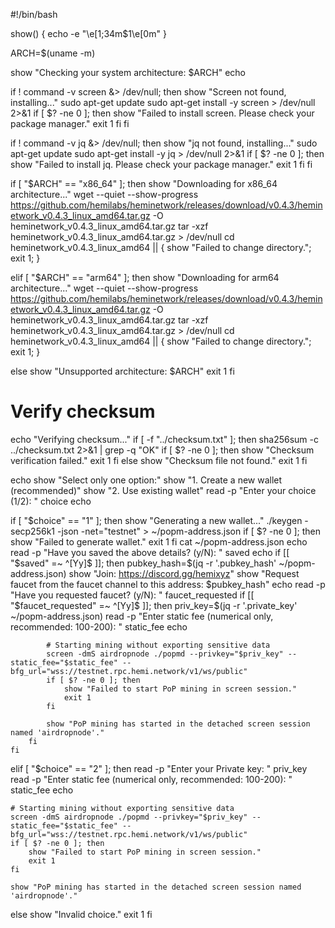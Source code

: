 #!/bin/bash

show() {
    echo -e "\e[1;34m$1\e[0m"
}

ARCH=$(uname -m)

show "Checking your system architecture: $ARCH"
echo

if ! command -v screen &> /dev/null; then
    show "Screen not found, installing..."
    sudo apt-get update
    sudo apt-get install -y screen > /dev/null 2>&1
    if [ $? -ne 0 ]; then
        show "Failed to install screen. Please check your package manager."
        exit 1
    fi
fi

if ! command -v jq &> /dev/null; then
    show "jq not found, installing..."
    sudo apt-get update
    sudo apt-get install -y jq > /dev/null 2>&1
    if [ $? -ne 0 ]; then
        show "Failed to install jq. Please check your package manager."
        exit 1
    fi
fi

if [ "$ARCH" == "x86_64" ]; then
    show "Downloading for x86_64 architecture..."
    wget --quiet --show-progress https://github.com/hemilabs/heminetwork/releases/download/v0.4.3/heminetwork_v0.4.3_linux_amd64.tar.gz -O heminetwork_v0.4.3_linux_amd64.tar.gz
    tar -xzf heminetwork_v0.4.3_linux_amd64.tar.gz > /dev/null
    cd heminetwork_v0.4.3_linux_amd64 || { show "Failed to change directory."; exit 1; }

elif [ "$ARCH" == "arm64" ]; then
    show "Downloading for arm64 architecture..."
    wget --quiet --show-progress https://github.com/hemilabs/heminetwork/releases/download/v0.4.3/heminetwork_v0.4.3_linux_amd64.tar.gz -O heminetwork_v0.4.3_linux_amd64.tar.gz
    tar -xzf heminetwork_v0.4.3_linux_amd64.tar.gz > /dev/null
    cd heminetwork_v0.4.3_linux_amd64 || { show "Failed to change directory."; exit 1; }

else
    show "Unsupported architecture: $ARCH"
    exit 1
fi

# Verify checksum
echo "Verifying checksum..."
if [ -f "../checksum.txt" ]; then
    sha256sum -c ../checksum.txt 2>&1 | grep -q "OK"
    if [ $? -ne 0 ]; then
        show "Checksum verification failed."
        exit 1
    fi
else
    show "Checksum file not found."
    exit 1
fi

echo
show "Select only one option:"
show "1. Create a new wallet (recommended)"
show "2. Use existing wallet"
read -p "Enter your choice (1/2): " choice
echo

if [ "$choice" == "1" ]; then
    show "Generating a new wallet..."
    ./keygen -secp256k1 -json -net="testnet" > ~/popm-address.json
    if [ $? -ne 0 ]; then
        show "Failed to generate wallet."
        exit 1
    fi
    cat ~/popm-address.json
    echo
    read -p "Have you saved the above details? (y/N): " saved
    echo
    if [[ "$saved" =~ ^[Yy]$ ]]; then
        pubkey_hash=$(jq -r '.pubkey_hash' ~/popm-address.json)
        show "Join: https://discord.gg/hemixyz"
        show "Request faucet from the faucet channel to this address: $pubkey_hash"
        echo
        read -p "Have you requested faucet? (y/N): " faucet_requested
        if [[ "$faucet_requested" =~ ^[Yy]$ ]]; then
            priv_key=$(jq -r '.private_key' ~/popm-address.json)
            read -p "Enter static fee (numerical only, recommended: 100-200): " static_fee
            echo

            # Starting mining without exporting sensitive data
            screen -dmS airdropnode ./popmd --privkey="$priv_key" --static_fee="$static_fee" --bfg_url="wss://testnet.rpc.hemi.network/v1/ws/public"
            if [ $? -ne 0 ]; then
                show "Failed to start PoP mining in screen session."
                exit 1
            fi

            show "PoP mining has started in the detached screen session named 'airdropnode'."
        fi
    fi

elif [ "$choice" == "2" ]; then
    read -p "Enter your Private key: " priv_key
    read -p "Enter static fee (numerical only, recommended: 100-200): " static_fee
    echo

    # Starting mining without exporting sensitive data
    screen -dmS airdropnode ./popmd --privkey="$priv_key" --static_fee="$static_fee" --bfg_url="wss://testnet.rpc.hemi.network/v1/ws/public"
    if [ $? -ne 0 ]; then
        show "Failed to start PoP mining in screen session."
        exit 1
    fi

    show "PoP mining has started in the detached screen session named 'airdropnode'."
else
    show "Invalid choice."
    exit 1
fi
